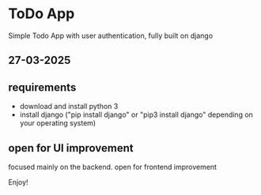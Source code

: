 # ToDo App

Simple Todo App with user authentication, fully built on django

## 27-03-2025

## requirements

- download and install python 3
- install django ("pip install django" or "pip3 install django" depending on your operating system)

## open for UI improvement

focused mainly on the backend. open for frontend improvement

Enjoy!
